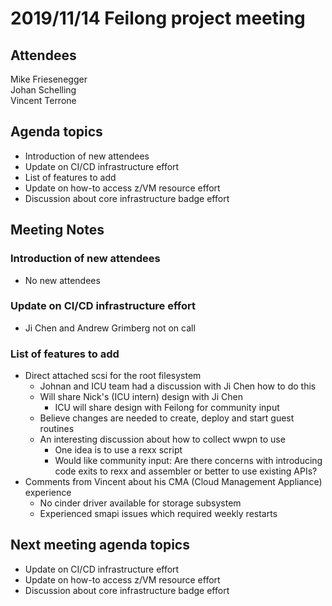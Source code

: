 # 2019/11/14 Feilong project meeting

## Attendees
Mike Friesenegger  
Johan Schelling  
Vincent Terrone  


## Agenda topics
- Introduction of new attendees
- Update on CI/CD infrastructure effort
- List of features to add
- Update on how-to access z/VM resource effort
- Discussion about core infrastructure badge effort

## Meeting Notes

### Introduction of new attendees
- No new attendees

### Update on CI/CD infrastructure effort
- Ji Chen and Andrew Grimberg not on call

### List of features to add
- Direct attached scsi for the root filesystem
  - Johnan and ICU team had a discussion with Ji Chen how to do this
  - Will share Nick's (ICU intern) design with Ji Chen
    - ICU will share design with Feilong for community input
  - Believe changes are needed to create, deploy and start guest routines
  - An interesting discussion about how to collect wwpn to use
    - One idea is to use a rexx script
    - Would like community input: Are there concerns with introducing code exits to rexx and assembler or better to use existing APIs?
- Comments from Vincent about his CMA (Cloud Management Appliance) experience
  - No cinder driver available for storage subsystem
  - Experienced smapi issues which required weekly restarts

## Next meeting agenda topics
- Update on CI/CD infrastructure effort
- Update on how-to access z/VM resource effort
- Discussion about core infrastructure badge effort
